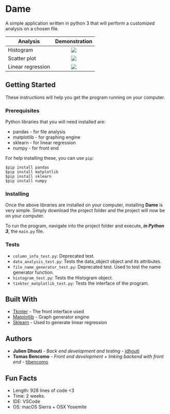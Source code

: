 # Dame
A simple application written in python 3 that will perform a customized analysis on a chosen file.

| Analysis   |     Demonstration
|----------|:-------------:|
| Histogram |  ![](https://media.giphy.com/media/1332JX7Mmkxs6A/giphy.gif) |
| Scatter plot |    ![](https://media.giphy.com/media/9UUeOHQIVz1mM/giphy.gif)   |
| Linear regression | ![](https://media.giphy.com/media/11UBdESUvkJrHO/giphy.gif) |

## Getting Started

These instructions will help you get the program running on your computer.

### Prerequisites

Python libraries that you will need installed are:
* pandas - for file analysis
* matplotlib - for graphing engine
* sklearn - for linear regression
* numpy - for front end

For help installing these, you can use `pip`:
```
$pip install pandas
$pip install matplotlib
$pip install sklearn
$pip install numpy
```

### Installing

Once the above libraries are installed on your computer, installing **Dame** is very simple.
Simply download the project folder and the project will now be on your computer.

To run the program, navigate into the project folder and execute, ***in Python 3***, the `main.py` file.

### Tests

* `column_info_test.py`: Deprecated test.
* `data_analysis_test.py`: Tests the data_object object and its attributes.
* `file_name_generator_test.py`: Deprecated test. Used to test the name generator function.
* `histogram_test.py`: Tests the Histogram object.
* `tinkter_matplotlib_test.py`: Tests the interface of the program.

## Built With

* [Tkinter](https://wiki.python.org/moin/TkInter) - The front interface used
* [Matplotlib](http://matplotlib.org) - Graph generator engine
* [Sklearn](http://scikit-learn.org/stable/) - Used to generate linear regression

## Authors

* **Julien Dhouti** - *Back end development and testing* - [jdhouti](https://github.com/jdhouti)
* **Tomas Bencomo** - *Front end development + linking backend with front end* - [tjbencomo](https://github.com/tjbencomo)

## Fun Facts

* Length: 928 lines of code <3
* Time: 2 weeks.
* IDE: VSCode
* OS: macOS Sierra + OSX Yosemite
